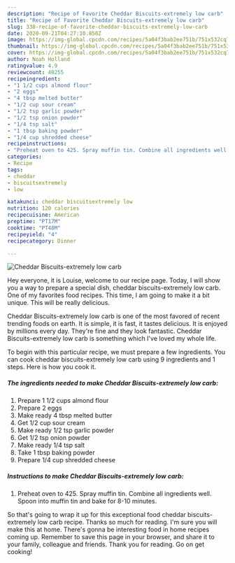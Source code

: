 ```yaml
---
description: "Recipe of Favorite Cheddar Biscuits-extremely low carb"
title: "Recipe of Favorite Cheddar Biscuits-extremely low carb"
slug: 338-recipe-of-favorite-cheddar-biscuits-extremely-low-carb
date: 2020-09-21T04:27:10.850Z
image: https://img-global.cpcdn.com/recipes/5a04f3bab2ee751b/751x532cq70/cheddar-biscuits-extremely-low-carb-recipe-main-photo.jpg
thumbnail: https://img-global.cpcdn.com/recipes/5a04f3bab2ee751b/751x532cq70/cheddar-biscuits-extremely-low-carb-recipe-main-photo.jpg
cover: https://img-global.cpcdn.com/recipes/5a04f3bab2ee751b/751x532cq70/cheddar-biscuits-extremely-low-carb-recipe-main-photo.jpg
author: Noah Holland
ratingvalue: 4.9
reviewcount: 40255
recipeingredient:
- "1 1/2 cups almond flour"
- "2 eggs"
- "4 tbsp melted butter"
- "1/2 cup sour cream"
- "1/2 tsp garlic powder"
- "1/2 tsp onion powder"
- "1/4 tsp salt"
- "1 tbsp baking powder"
- "1/4 cup shredded cheese"
recipeinstructions:
- "Preheat oven to 425. Spray muffin tin. Combine all ingredients well. Spoon into muffin tin and bake for 8-10 minutes."
categories:
- Recipe
tags:
- cheddar
- biscuitsextremely
- low

katakunci: cheddar biscuitsextremely low 
nutrition: 120 calories
recipecuisine: American
preptime: "PT17M"
cooktime: "PT48M"
recipeyield: "4"
recipecategory: Dinner

---
```



![Cheddar Biscuits-extremely low carb](https://img-global.cpcdn.com/recipes/5a04f3bab2ee751b/751x532cq70/cheddar-biscuits-extremely-low-carb-recipe-main-photo.jpg)

Hey everyone, it is Louise, welcome to our recipe page. Today, I will show you a way to prepare a special dish, cheddar biscuits-extremely low carb. One of my favorites food recipes. This time, I am going to make it a bit unique. This will be really delicious.

Cheddar Biscuits-extremely low carb is one of the most favored of recent trending foods on earth. It is simple, it is fast, it tastes delicious. It is enjoyed by millions every day. They're fine and they look fantastic. Cheddar Biscuits-extremely low carb is something which I've loved my whole life.




To begin with this particular recipe, we must prepare a few ingredients. You can cook cheddar biscuits-extremely low carb using 9 ingredients and 1 steps. Here is how you cook it.

<!--inarticleads1-->

##### The ingredients needed to make Cheddar Biscuits-extremely low carb:

1. Prepare 1 1/2 cups almond flour
1. Prepare 2 eggs
1. Make ready 4 tbsp melted butter
1. Get 1/2 cup sour cream
1. Make ready 1/2 tsp garlic powder
1. Get 1/2 tsp onion powder
1. Make ready 1/4 tsp salt
1. Take 1 tbsp baking powder
1. Prepare 1/4 cup shredded cheese




<!--inarticleads2-->

##### Instructions to make Cheddar Biscuits-extremely low carb:

1. Preheat oven to 425. Spray muffin tin. Combine all ingredients well. Spoon into muffin tin and bake for 8-10 minutes.




So that's going to wrap it up for this exceptional food cheddar biscuits-extremely low carb recipe. Thanks so much for reading. I'm sure you will make this at home. There's gonna be interesting food in home recipes coming up. Remember to save this page in your browser, and share it to your family, colleague and friends. Thank you for reading. Go on get cooking!
